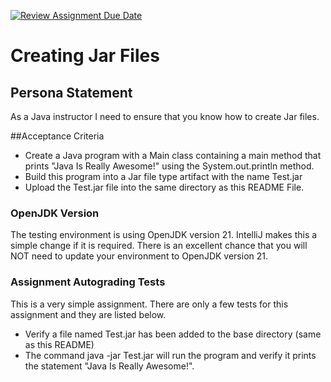 [![Review Assignment Due Date](https://classroom.github.com/assets/deadline-readme-button-24ddc0f5d75046c5622901739e7c5dd533143b0c8e959d652212380cedb1ea36.svg)](https://classroom.github.com/a/lJMMrPgy)
# Creating Jar Files

## Persona Statement
As a Java instructor I need to ensure that you know how to create Jar files.

##Acceptance Criteria
-   Create a Java program with a Main class containing a main method that prints "Java Is Really Awesome!" using the System.out.println method.
-   Build this program into a Jar file type artifact with the name Test.jar
-   Upload the Test.jar file into the same directory as this README File.

### OpenJDK Version
The testing environment is using OpenJDK version 21.  IntelliJ makes this a simple change if it is required.  There is an excellent chance that you will NOT need to update your environment to OpenJDK version 21.

### Assignment Autograding Tests
This is a very simple assignment.  There are only a few tests for this assignment and they are listed below.
-  Verify a file named Test.jar has been added to the base directory (same as this README)
-  The command java -jar Test.jar will run the program and verify it prints the statement "Java Is Really Awesome!".
